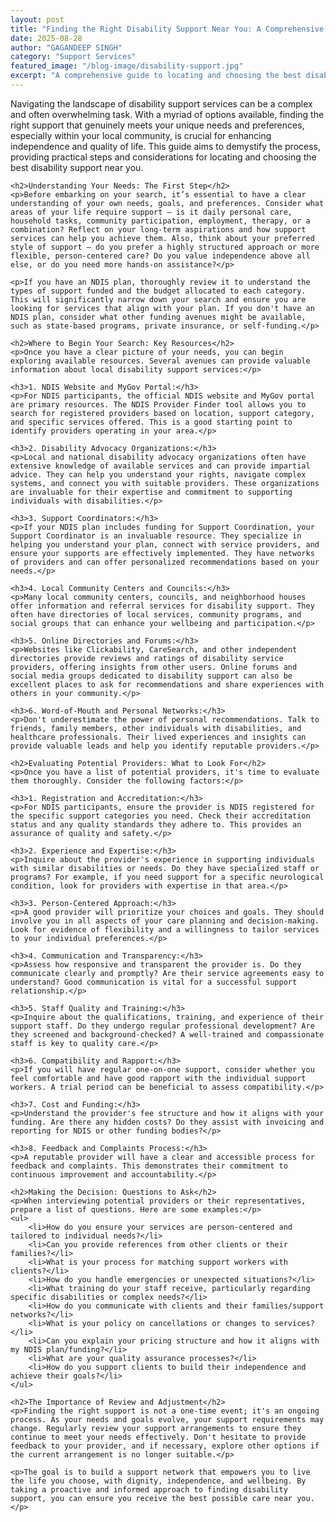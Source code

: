 ```yaml
---
layout: post
title: "Finding the Right Disability Support Near You: A Comprehensive Guide"
date: 2025-08-28
author: "GAGANDEEP SINGH"
category: "Support Services"
featured_image: "/blog-image/disability-support.jpg"
excerpt: "A comprehensive guide to locating and choosing the best disability support services in your local area, ensuring personalized and effective care."
---
```


<div class="post-content">
    <p>Navigating the landscape of disability support services can be a complex and often overwhelming task. With a myriad of options available, finding the right support that genuinely meets your unique needs and preferences, especially within your local community, is crucial for enhancing independence and quality of life. This guide aims to demystify the process, providing practical steps and considerations for locating and choosing the best disability support near you.</p>

    <h2>Understanding Your Needs: The First Step</h2>
    <p>Before embarking on your search, it’s essential to have a clear understanding of your own needs, goals, and preferences. Consider what areas of your life require support – is it daily personal care, household tasks, community participation, employment, therapy, or a combination? Reflect on your long-term aspirations and how support services can help you achieve them. Also, think about your preferred style of support – do you prefer a highly structured approach or more flexible, person-centered care? Do you value independence above all else, or do you need more hands-on assistance?</p>

    <p>If you have an NDIS plan, thoroughly review it to understand the types of support funded and the budget allocated to each category. This will significantly narrow down your search and ensure you are looking for services that align with your plan. If you don't have an NDIS plan, consider what other funding avenues might be available, such as state-based programs, private insurance, or self-funding.</p>

    <h2>Where to Begin Your Search: Key Resources</h2>
    <p>Once you have a clear picture of your needs, you can begin exploring available resources. Several avenues can provide valuable information about local disability support services:</p>

    <h3>1. NDIS Website and MyGov Portal:</h3>
    <p>For NDIS participants, the official NDIS website and MyGov portal are primary resources. The NDIS Provider Finder tool allows you to search for registered providers based on location, support category, and specific services offered. This is a good starting point to identify providers operating in your area.</p>

    <h3>2. Disability Advocacy Organizations:</h3>
    <p>Local and national disability advocacy organizations often have extensive knowledge of available services and can provide impartial advice. They can help you understand your rights, navigate complex systems, and connect you with suitable providers. These organizations are invaluable for their expertise and commitment to supporting individuals with disabilities.</p>

    <h3>3. Support Coordinators:</h3>
    <p>If your NDIS plan includes funding for Support Coordination, your Support Coordinator is an invaluable resource. They specialize in helping you understand your plan, connect with service providers, and ensure your supports are effectively implemented. They have networks of providers and can offer personalized recommendations based on your needs.</p>

    <h3>4. Local Community Centers and Councils:</h3>
    <p>Many local community centers, councils, and neighborhood houses offer information and referral services for disability support. They often have directories of local services, community programs, and social groups that can enhance your wellbeing and participation.</p>

    <h3>5. Online Directories and Forums:</h3>
    <p>Websites like Clickability, CareSearch, and other independent directories provide reviews and ratings of disability service providers, offering insights from other users. Online forums and social media groups dedicated to disability support can also be excellent places to ask for recommendations and share experiences with others in your community.</p>

    <h3>6. Word-of-Mouth and Personal Networks:</h3>
    <p>Don't underestimate the power of personal recommendations. Talk to friends, family members, other individuals with disabilities, and healthcare professionals. Their lived experiences and insights can provide valuable leads and help you identify reputable providers.</p>

    <h2>Evaluating Potential Providers: What to Look For</h2>
    <p>Once you have a list of potential providers, it's time to evaluate them thoroughly. Consider the following factors:</p>

    <h3>1. Registration and Accreditation:</h3>
    <p>For NDIS participants, ensure the provider is NDIS registered for the specific support categories you need. Check their accreditation status and any quality standards they adhere to. This provides an assurance of quality and safety.</p>

    <h3>2. Experience and Expertise:</h3>
    <p>Inquire about the provider's experience in supporting individuals with similar disabilities or needs. Do they have specialized staff or programs? For example, if you need support for a specific neurological condition, look for providers with expertise in that area.</p>

    <h3>3. Person-Centered Approach:</h3>
    <p>A good provider will prioritize your choices and goals. They should involve you in all aspects of your care planning and decision-making. Look for evidence of flexibility and a willingness to tailor services to your individual preferences.</p>

    <h3>4. Communication and Transparency:</h3>
    <p>Assess how responsive and transparent the provider is. Do they communicate clearly and promptly? Are their service agreements easy to understand? Good communication is vital for a successful support relationship.</p>

    <h3>5. Staff Quality and Training:</h3>
    <p>Inquire about the qualifications, training, and experience of their support staff. Do they undergo regular professional development? Are they screened and background-checked? A well-trained and compassionate staff is key to quality care.</p>

    <h3>6. Compatibility and Rapport:</h3>
    <p>If you will have regular one-on-one support, consider whether you feel comfortable and have good rapport with the individual support workers. A trial period can be beneficial to assess compatibility.</p>

    <h3>7. Cost and Funding:</h3>
    <p>Understand the provider's fee structure and how it aligns with your funding. Are there any hidden costs? Do they assist with invoicing and reporting for NDIS or other funding bodies?</p>

    <h3>8. Feedback and Complaints Process:</h3>
    <p>A reputable provider will have a clear and accessible process for feedback and complaints. This demonstrates their commitment to continuous improvement and accountability.</p>

    <h2>Making the Decision: Questions to Ask</h2>
    <p>When interviewing potential providers or their representatives, prepare a list of questions. Here are some examples:</p>
    <ul>
        <li>How do you ensure your services are person-centered and tailored to individual needs?</li>
        <li>Can you provide references from other clients or their families?</li>
        <li>What is your process for matching support workers with clients?</li>
        <li>How do you handle emergencies or unexpected situations?</li>
        <li>What training do your staff receive, particularly regarding specific disabilities or complex needs?</li>
        <li>How do you communicate with clients and their families/support networks?</li>
        <li>What is your policy on cancellations or changes to services?</li>
        <li>Can you explain your pricing structure and how it aligns with my NDIS plan/funding?</li>
        <li>What are your quality assurance processes?</li>
        <li>How do you support clients to build their independence and achieve their goals?</li>
    </ul>

    <h2>The Importance of Review and Adjustment</h2>
    <p>Finding the right support is not a one-time event; it's an ongoing process. As your needs and goals evolve, your support requirements may change. Regularly review your support arrangements to ensure they continue to meet your needs effectively. Don't hesitate to provide feedback to your provider, and if necessary, explore other options if the current arrangement is no longer suitable.</p>

    <p>The goal is to build a support network that empowers you to live the life you choose, with dignity, independence, and wellbeing. By taking a proactive and informed approach to finding disability support, you can ensure you receive the best possible care near you.</p>
</div>

